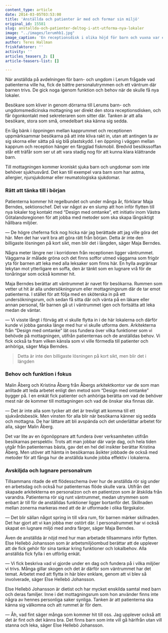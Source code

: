 ```yaml
---
content_type: article
date: 2014-03-05T03:53:00
title: 'Anställda och patienter är med och formar sin miljö'
original_id: 15581
slug: anstallda-och-patienter-deltog-i-att-utforma-nya-lokaler
image: "../images/lerumhb1.jpg"
image_caption: 'En receptionsdisk i olika höjd för barn och vuxna var ett av önskemålen när personalen på Lerums barn- och ungdomsmedicinska mottagning tog hjälp av designarkitekter för att skapa lokaler som passar både besökare och personal.'
author: Teres Hallman
friskfaktorer: ''
activity: ''
articles_teasers_2: []
article-teasers-list: []

---
```


När anställda på avdelningen för barn- och ungdom i Lerum frågade vad patienterna ville ha, fick de bättre personalutrymmen och ett väntrum där barnen trivs. De gick noga igenom funktion och behov när de skulle få nya lokaler.

Besökare som kliver in genom dörrarna till Lerums barn- och ungdomsmedicinska mottagning ser direkt den stora receptionsdisken, och får ögonkontakt med sekreteraren som sitter där. Tanken är att alla besökare, stora som små, omedelbart ska känna sig sedda.

En låg bänk i öppningen mellan kapprummet och receptionen uppmärksammar besökarna på att inte kliva rakt in, utan att antingen ta av sig skorna eller sätta på sig blå plastskydd. I en öppning i väggen mellan kapprum och reception hänger en färgglad fiskmobil. Bredvid besökssoffan står ett träfår som ser ut att vara stadig nog för att kunna klara klättrande barn.

Till mottagningen kommer kroniskt sjuka barn och ungdomar som inte behöver sjukhusvård. Det kan till exempel vara barn som har astma, allergier, njursjukdomar eller reumatologiska sjukdomar.

### Rätt att tänka till i början

Patienterna kommer hit regelbundet och under många år, förklarar Maja Berndes, sektionschef. Det var något av en slump att hon inför flytten till nya lokaler tog kontakt med “Design med omtanke”, ett initiativ inom Västra Götalandsregionen för att jobba med metoder som ska skapa långsiktigt hållbara miljöer.

— De högre cheferna fick nog hicka när jag berättade att jag ville göra det här. Men det har varit bra att göra rätt från början. Detta är inte den billigaste lösningen på kort sikt, men blir det i längden, säger Maja Berndes.

Några meter längre ner i korridoren från receptionen ligger väntrummet. Väggarna är målade gröna och det finns soffor utmed väggarna som frigör yta för barnen att leka med alla leksaker som finns här. En hylla avgränsar lekytan mot ytterligare en soffa, den är tänkt som en lugnare vrå för de tonåringar som också kommer hit.

Maja Berndes berättar att väntrummet är navet för besökarna. Rummen som vetter ut hit är alla undersökningsrum eller mottagningsrum där de tar emot patienterna. I stället för att följa med en sköterska in på ett undersökningsrum, och sedan få sitta där och vänta på en läkare eller annan personal, får barnen gå ut i väntrummet igen och fortsätta att leka medan de väntar.

— Vi visste långt i förväg att vi skulle flytta in i de här lokalerna och därför kunde vi jobba ganska länge med hur vi skulle utforma dem. Arkitekterna från “Design med omtanke” lät oss fundera över vilka funktioner som vi behövde på mottagningen, utifrån patienternas och de anställdas behov. Vi fick också ta fram vilken känsla som vi ville förmedla till patienter och anhöriga, säger Maja Berndes.

> Detta är inte den billigaste lösningen på kort sikt, men blir det i längden

### Behov och funktion i fokus

Malin Åberg och Kristina Åberg från Åbergs arkitektkontor var de som man anlitade att leda arbetet enligt den metod som “Design med omtanke” bygger på. I en enkät fick patienter och anhöriga berätta om vad de behöver mest när de kommer till mottagningen och vad de önskar ska finnas där.

— Det är inte alla som tycker att det är trevligt att komma till ett sjukvårdsbesök. Men vinsten för alla blir när besökarna känner sig sedda och mottagna. De har lättare att bli avspända och det underlättar arbetet för alla, säger Malin Åberg.

Det var lite av en ögonöppnare att fundera över verksamheten utifrån besökarnas perspektiv. Trots att man jobbar där varje dag, och hela tiden utgår från patienternas bästa, gav det en hel del insikter berättar Kristina Åberg. Men utöver att hämta in besökarnas åsikter jobbade de också med metoder för att fånga hur de anställda kunde jobba effektiv i lokalerna.

### Avskiljda och lugnare personalrum

Tillsammans ritade de ett flödesschema över hur de anställda rör sig under en arbetsdag och också hur patienternas flöde skulle vara. Utifrån det skapade arkitekterna en personalzon och en patientzon som är åtskilda från varandra. Patienterna rör sig runt väntrummet, medan utrymmen som enbart är till för de anställdas funktioner ligger bortanför det. Skillnaden mellan zonerna markeras med att de är utformade i olika färgskalor.

— Det blir sällan något spring in till våra rum, för barnen märker skillnaden. Det har gjort att vi kan jobba mer ostört där. I personalrummet har vi också skapat en lugnare miljö med andra färger, säger Maja Berndes.

Även de anställda är nöjd med hur man arbetade tillsammans inför flytten. Else Hellebö Johansson som är arbetsmiljöombud berättar att de upplever att de fick gehör för sina tankar kring funktioner och lokalbehov. Alla anställda fick fylla i en utförlig enkät.

— Vi fick beskriva vad vi gjorde under en dag och fundera på i vilka miljöer vi trivs. Många gillar skogen och det är därför som väntrummet har det temat. Arbetet med att flytta in här blev enklare, genom att vi blev så involverade, säger Else Hellebö Johansson.

Else Hellebö Johansson är dietist och har mycket enskilda samtal med barn och deras familjer. Inne i det mottagningsrum som hon använder finns inte några av hennes personliga saker synliga. Tanken är att patienterna ska känna sig välkomna och att rummet är för dem.

— Åh, vad fint säger många som kommer hit till oss. Jag upplever också att det är fint och det känns bra. Det finns barn som inte vill gå härifrån utan vill stanna och leka, säger Else Hellebö Johansson.

